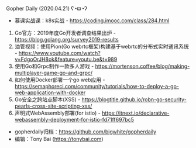 Gopher Daily (2020.04.21) ʕ◔ϖ◔ʔ

* 慕课实战课：k8s实战 - https://coding.imooc.com/class/284.html

1. Go官方：2019年度Go开发者调查结果出炉 - https://blog.golang.org/survey2019-results
2. 油管视频：使用Pion(Go webrtc框架)构建基于webrtc的分布式实时通讯系统 - https://www.youtube.com/watch?v=FdgoOrJH8ok&feature=youtu.be&t=989
3. 使用Go和Grpc制作一款多人游戏 - https://mortenson.coffee/blog/making-multiplayer-game-go-and-grpc/
4. 如何使用Docker部署一个go web应用 - https://semaphoreci.com/community/tutorials/how-to-deploy-a-go-web-application-with-docker
5. Go安全之跨站点脚本(XSS) - https://blogtitle.github.io/robn-go-security-pearls-cross-site-scripting-xss/
6. 声明式WebAssembly部署(for istio) - https://itnext.io/declarative-webassembly-deployment-for-istio-fd71ff697bc5

* gopherdaily归档：https://github.com/bigwhite/gopherdaily
* 编辑：Tony Bai (https://tonybai.com)
